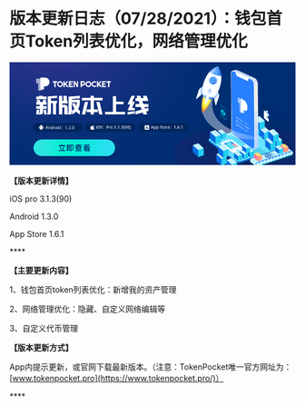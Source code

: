 # 版本更新日志（07/28/2021）：钱包首页Token列表优化，网络管理优化

![](../../.gitbook/assets/xin-ban-ben-tp-banner.png)

**【版本更新详情】**

‌iOS pro 3.1.3\(90\) 

Android 1.3.0

App Store 1.6.1

\*\*\*\*

**【主要更新内容】**

‌1、钱包首页token列表优化：新增我的资产管理‌

2、网络管理优化：隐藏、自定义网络编辑等

‌3、自定义代币管理



**【版本更新方式】**

‌App内提示更新，或官网下载最新版本。（注意：TokenPocket唯一官方网址为：[www.tokenpocket.pro](https://www.tokenpocket.pro/)）

\*\*\*\*

